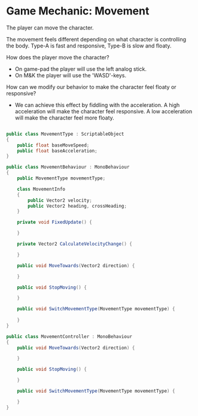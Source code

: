 # Game Mechanic: Movement

The player can move the character.

The movement feels different depending on what character is controlling the body.
Type-A is fast and responsive, Type-B is slow and floaty.

How does the player move the character?
- On game-pad the player will use the left analog stick.
- On M&K the player will use the 'WASD'-keys.

How can we modify our behavior to make the character feel floaty or responsive?
- We can achieve this effect by fiddling with the acceleration. A high acceleration will make the character feel responsive. A low acceleration will make the character feel more floaty.

```C#

public class MovementType : ScriptableObject
{
    public float baseMoveSpeed;
    public float baseAcceleration;
}

public class MovementBehaviour : MonoBehaviour
{
    public MovementType movementType;

    class MovementInfo
    {
        public Vector2 velocity;
        public Vector2 heading, crossHeading;
    }

    private void FixedUpdate() {

    }

    private Vector2 CalculateVelocityChange() {

    }

    public void MoveTowards(Vector2 direction) {

    }

    public void StopMoving() {

    }

    public void SwitchMovementType(MovementType movementType) {
        
    }
}

public class MovementController : MonoBehaviour
{
    public void MoveTowards(Vector2 direction) {

    }

    public void StopMoving() {

    }

    public void SwitchMovementType(MovementType movementType) {

    }
}

```